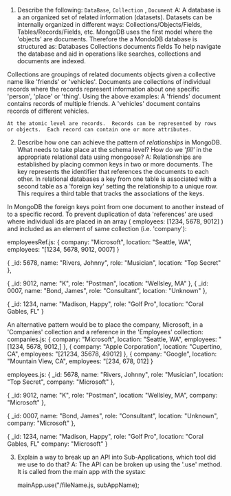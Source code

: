 1. Describe the following: `DataBase`, `Collection` , `Document`
  A: A database is a an organized set of related information (datasets).  Datasets can be internally organized in different ways: Collections/Objects/Fields, Tables/Records/Fields, etc.  MongoDB uses the first model where the 'objects' are documents.  Therefore the a MondoDB database is structured as:
    Databases
      Collections
        documents
          fields
  To help navigate the database and aid in operations like searches, collections and documents are indexed.

  Collections are groupings of related documents objects given a collective name like 'friends' or 'vehicles'.  Documents are collections of individual records where the records represent information about one specific 'person', 'place' or 'thing'.  Using the above examples:
    A 'friends' document contains records of multiple friends.
    A 'vehicles' document contains records of different vehicles.

    At the atomic level are records.  Records can be represented by rows or objects.  Each record can contain one or more attributes.

2.  Describe how one can achieve the pattern of _relationships_ in MongoDB. What needs to take place at the schema level? How do we _'fill'_ in the appropriate relational data using mongoose?
  A: Relationships are established by placing common keys in two or more documents.  The key represents the identifier that references the documents to each other.  In relational databases a key from one table is associated with a second table as a 'foreign key' setting the relationship to a unique row.  This requires a third table that tracks the associations of the keys.  
  
  In MongoDB the foreign keys point from one document to another instead of to a specific record.  To prevent duplication of data 'references' are used where individual ids are placed in an array ( employees: [1234, 5678, 9012]  ) and included as an element of same collection (i.e. 'company'):

  employeesRef.js:
  {
    company: "Microsoft",
    location: "Seattle, WA",
    employees: "[1234, 5678, 9012, 0007]
  }

{
    _id: 5678,
    name: "Rivers, Johnny",
    role: "Musician",
    location: "Top Secret"
},

{
    _id: 9012,
    name: "K",
    role: "Postman",
    location: "Wellsley, MA"
},
{
    _id: 0007,
    name: "Bond, James",
    role: "Consultant",
    location: "Unknown"
},

{
    _id: 1234,
    name: "Madison, Happy",
    role: "Golf Pro",
    location: "Coral Gables, FL"
}

An alternative pattern would be to place the company, Microsoft, in a 'Companies' collection and a reference in the 'Employees' collection:
companies.js:
{
    company: "Microsoft",
    location: "Seattle, WA",
    employees: "[1234, 5678, 9012,]
  },
  {
    company: "Apple Corporation",
    location: "Cupertino, CA",
    employees: "[21234, 35678, 49012]
  },
  {
    company: "Google",
    location: "Mountain View, CA",
    employees: "[234, 678, 012]
  }

employees.js:
{
    _id: 5678,
    name: "Rivers, Johnny",
    role: "Musician",
    location: "Top Secret",
    company: "Microsoft"
},

{
    _id: 9012,
    name: "K",
    role: "Postman",
    location: "Wellsley, MA",
    company: "Microsoft"
},

{
    _id: 0007,
    name: "Bond, James",
    role: "Consultant",
    location: "Unknown",
    company: "Microsoft"
},

{
    _id: 1234,
    name: "Madison, Happy",
    role: "Golf Pro",
    location: "Coral Gables, FL"
    company: "Microsoft"
}

3.  Explain a way to break up an API into Sub-Applications, which tool did we use to do that?
  A: The API can be broken up using the '.use' method.  It is called from the main app with the systax:

    mainApp.use("/fileName.js, subAppName);

    